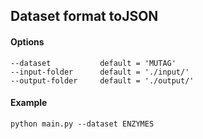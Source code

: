 ## Dataset format toJSON
#### Options
````
--dataset           default = 'MUTAG' 
--input-folder      default = './input/'
--output-folder     default = './output/'
````
#### Example
````
python main.py --dataset ENZYMES
````